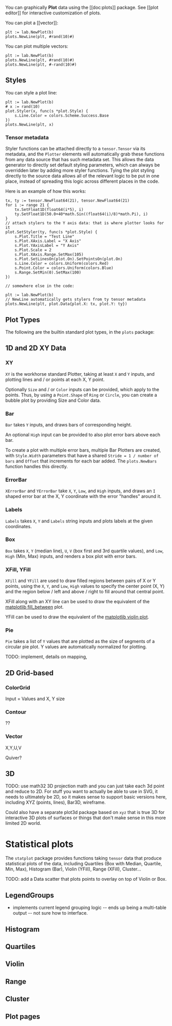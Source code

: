 You can graphically **Plot** data using the [[doc:plots]] package. See [[plot editor]] for interactive customization of plots.

You can plot a [[vector]]:

```Goal
plt := lab.NewPlot(b)
plots.NewLine(plt, #rand(10)#)
```

You can plot multiple vectors:

```Goal
plt := lab.NewPlot(b)
plots.NewLine(plt, #rand(10)#)
plots.NewLine(plt, #-rand(10)#)
```

## Styles

You can style a plot line:

```Goal
plt := lab.NewPlot(b)
# x := rand(10)
plot.Styler(x, func(s *plot.Style) {
    s.Line.Color = colors.Scheme.Success.Base
})
plots.NewLine(plt, x)
```


<!--- TODO: s.Plot.Title = "My Plot" // overall Plot styles -->
<!--- plots.NewLine(plt, plot.Data{plot.X: xd, plot.Y: yd, plot.Low: low, plot.High: high}) -->
    
    
### Tensor metadata

Styler functions can be attached directly to a `tensor.Tensor` via its metadata, and the `Plotter` elements will automatically grab these functions from any data source that has such metadata set. This allows the data generator to directly set default styling parameters, which can always be overridden later by adding more styler functions. Tying the plot styling directly to the source data allows all of the relevant logic to be put in one place, instead of spreading this logic across different places in the code.

Here is an example of how this works:

```Goal
tx, ty := tensor.NewFloat64(21), tensor.NewFloat64(21)
for i := range 21 {
	tx.SetFloat1D(float64(i*5), i)
	ty.SetFloat1D(50.0+40*math.Sin((float64(i)/8)*math.Pi), i)
}
// attach stylers to the Y axis data: that is where plotter looks for it
plot.SetStyler(ty, func(s *plot.Style) {
	s.Plot.Title = "Test Line"
	s.Plot.XAxis.Label = "X Axis"
	s.Plot.YAxisLabel = "Y Axis"
	s.Plot.Scale = 2
	s.Plot.XAxis.Range.SetMax(105)
	s.Plot.SetLinesOn(plot.On).SetPointsOn(plot.On)
	s.Line.Color = colors.Uniform(colors.Red)
	s.Point.Color = colors.Uniform(colors.Blue)
	s.Range.SetMin(0).SetMax(100)
})

// somewhere else in the code:

plt := lab.NewPlot(b)
// NewLine automatically gets stylers from ty tensor metadata
plots.NewLine(plt, plot.Data{plot.X: tx, plot.Y: ty})
```

## Plot Types

The following are the builtin standard plot types, in the `plots` package:

## 1D and 2D XY Data

### XY

`XY` is the workhorse standard Plotter, taking at least `X` and `Y` inputs, and plotting lines and / or points at each X, Y point. 

Optionally `Size` and / or `Color` inputs can be provided, which apply to the points. Thus, by using a `Point.Shape` of `Ring` or `Circle`, you can create a bubble plot by providing Size and Color data.

### Bar

`Bar` takes `Y` inputs, and draws bars of corresponding height.

An optional `High` input can be provided to also plot error bars above each bar.

To create a plot with multiple error bars, multiple Bar Plotters are created, with `Style.Width` parameters that have a shared `Stride = 1 / number of bars` and `Offset` that increments for each bar added.  The `plots.NewBars` function handles this directly.

### ErrorBar

`XErrorBar` and `YErrorBar` take `X`, `Y`, `Low`, and `High` inputs, and draws an `I` shaped error bar at the X, Y coordinate with the error "handles" around it.

### Labels

`Labels` takes `X`, `Y` and `Labels` string inputs and plots labels at the given coordinates.

### Box

`Box` takes `X`, `Y` (median line), `U`, `V` (box first and 3rd quartile values), and `Low`, `High` (Min, Max) inputs, and renders a box plot with error bars.

### XFill, YFill

`XFill` and `YFill` are used to draw filled regions between pairs of X or Y points, using the `X`, `Y`, and `Low`, `High` values to specify the center point (X, Y) and the region below / left and above / right to fill around that central point.

XFill along with an XY line can be used to draw the equivalent of the [matplotlib fill_between](https://matplotlib.org/stable/plot_types/basic/fill_between.html#sphx-glr-plot-types-basic-fill-between-py) plot.

YFill can be used to draw the equivalent of the [matplotlib violin plot](https://matplotlib.org/stable/plot_types/stats/violin.html#sphx-glr-plot-types-stats-violin-py).

### Pie

`Pie` takes a list of `Y` values that are plotted as the size of segments of a circular pie plot.  Y values are automatically normalized for plotting.

TODO: implement, details on mapping, 

## 2D Grid-based

### ColorGrid

Input = Values and X, Y size

### Contour

??

### Vector

X,Y,U,V

Quiver?

## 3D 

TODO: use math32 3D projection math and you can just take each 3d point and reduce to 2D. For stuff you want to actually be able to use in SVG, it needs to ultimately be 2D, so it makes sense to support basic versions here, including XYZ (points, lines), Bar3D, wireframe.

Could also have a separate plot3d package based on `xyz` that is true 3D for interactive 3D plots of surfaces or things that don't make sense in this more limited 2D world.

# Statistical plots

The `statplot` package provides functions taking `tensor` data that produce statistical plots of the data, including Quartiles (Box with Median, Quartile, Min, Max), Histogram (Bar), Violin (YFill), Range (XFill), Cluster... 

TODO: add a Data scatter that plots points to overlay on top of Violin or Box.

## LegendGroups

* implements current legend grouping logic -- ends up being a multi-table output -- not sure how to interface.

## Histogram

## Quartiles

## Violin

## Range

## Cluster

## Plot pages

